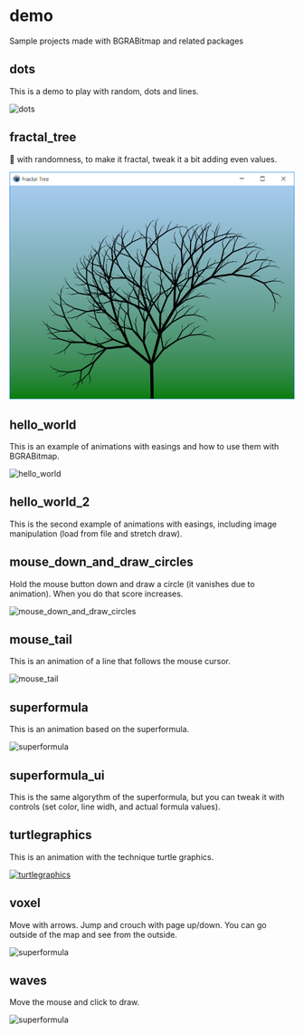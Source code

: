 # demo
Sample projects made with BGRABitmap and related packages

## dots
This is a demo to play with random, dots and lines.

![dots](demo/master/docs/img/dots.PNG)

## fractal_tree
🌲 with randomness, to make it fractal, tweak it a bit adding even values.

![fractal_tree](docs/img/fractaltree.PNG)

## hello_world
This is an example of animations with easings and how to use them with BGRABitmap.

![hello_world](demo/master/docs/img/helloworld.gif)

## hello_world_2
This is the second example of animations with easings, including image manipulation (load from file and stretch draw).

## mouse_down_and_draw_circles
Hold the mouse button down and draw a circle (it vanishes due to animation). When you do that score increases.

![mouse_down_and_draw_circles](demo/master/docs/img/mousedownanddrawcircles.png)

## mouse_tail
This is an animation of a line that follows the mouse cursor.

![mouse_tail](demo/master/docs/img/mousetail.gif)

## superformula
This is an animation based on the superformula.

![superformula](demo/master/docs/img/superformula.gif)

## superformula_ui
This is the same algorythm of the superformula, but you can tweak it with controls (set color, line widh, and actual formula values).

## turtlegraphics
This is an animation with the technique turtle graphics.

[![turtlegraphics](http://i3.ytimg.com/vi/-ZW0bihDjUY/maxresdefault.jpg)](https://www.youtube.com/watch?v=-ZW0bihDjUY)

## voxel
Move with arrows. Jump and crouch with page up/down. You can go outside of the map and see from the outside.

![superformula](demo/master/docs/img/voxeldemo.png)

## waves
Move the mouse and click to draw.

![superformula](demo/master/docs/img/waves.jpg)

